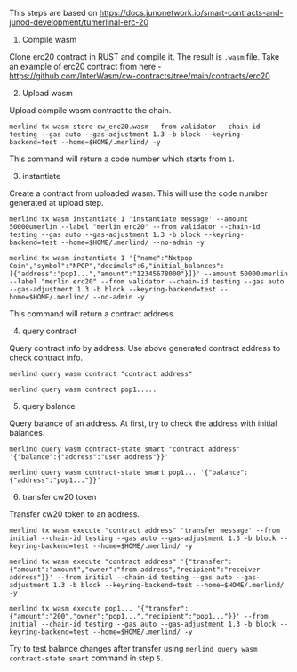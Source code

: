 This steps are based on https://docs.junonetwork.io/smart-contracts-and-junod-development/tumerlinal-erc-20

1. Compile wasm

Clone erc20 contract in RUST and compile it. The result is `.wasm` file.
Take an example of erc20 contract from here - https://github.com/InterWasm/cw-contracts/tree/main/contracts/erc20

2. Upload wasm

Upload compile wasm contract to the chain.

```
merlind tx wasm store cw_erc20.wasm --from validator --chain-id testing --gas auto --gas-adjustment 1.3 -b block --keyring-backend=test --home=$HOME/.merlind/ -y
```

This command will return a code number which starts from `1`.

3. instantiate

Create a contract from uploaded wasm. This will use the code number generated at upload step.

```
merlind tx wasm instantiate 1 'instantiate message' --amount 50000umerlin --label "merlin erc20" --from validator --chain-id testing --gas auto --gas-adjustment 1.3 -b block --keyring-backend=test --home=$HOME/.merlind/ --no-admin -y

merlind tx wasm instantiate 1 '{"name":"Nxtpop Coin","symbol":"NPOP","decimals":6,"initial_balances":[{"address":"pop1...","amount":"12345678000"}]}' --amount 50000umerlin --label "merlin erc20" --from validator --chain-id testing --gas auto --gas-adjustment 1.3 -b block --keyring-backend=test --home=$HOME/.merlind/ --no-admin -y
```

This command will return a contract address.

4. query contract

Query contract info by address. Use above generated contract address to check contract info.

```
merlind query wasm contract "contract address"

merlind query wasm contract pop1.....
```

5. query balance

Query balance of an address. At first, try to check the address with initial balances.

```
merlind query wasm contract-state smart "contract address" '{"balance":{"address":"user address"}}'

merlind query wasm contract-state smart pop1... '{"balance":{"address":"pop1..."}}'
```

6. transfer cw20 token

Transfer cw20 token to an address.

```
merlind tx wasm execute "contract address" 'transfer message' --from initial --chain-id testing --gas auto --gas-adjustment 1.3 -b block --keyring-backend=test --home=$HOME/.merlind/ -y

merlind tx wasm execute "contract address" '{"transfer":{"amount":"amount","owner":"from address","recipient":"receiver address"}}' --from initial --chain-id testing --gas auto --gas-adjustment 1.3 -b block --keyring-backend=test --home=$HOME/.merlind/ -y

merlind tx wasm execute pop1... '{"transfer":{"amount":"200","owner":"pop1...","recipient":"pop1..."}}' --from initial --chain-id testing --gas auto --gas-adjustment 1.3 -b block --keyring-backend=test --home=$HOME/.merlind/ -y
```

Try to test balance changes after transfer using `merlind query wasm contract-state smart` command in step `5`.
